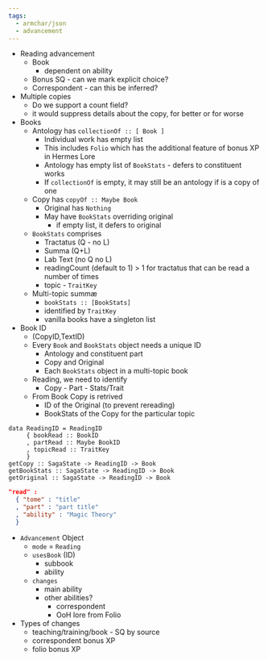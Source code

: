 ```yaml
---
tags:
  - armchar/json
  - advancement
---
```



+ Reading advancement
	+ Book
		+ dependent on ability
	+ Bonus SQ - can we mark explicit choice?
	+ Correspondent - can this be inferred?
+ Multiple copies
	+ Do we support a count field?
	+ it would suppress details about the copy, for better or for worse
+ Books
	+ Antology has `collectionOf :: [ Book ]` 
		+ Individual work has empty list
		+ This includes `Folio` which has the additional feature of bonus XP in Hermes Lore
		+ Antology has empty list of `BookStats` - defers to constituent works
		+ If `collectionOf` is empty, it may still be an antology if is a copy of one
	+ Copy has `copyOf :: Maybe Book`
		+ Original has `Nothing`
		+ May have `BookStats` overriding original
			+ if empty list, it defers to original
	+ `BookStats` comprises
		+ Tractatus (Q - no L)
		+ Summa (Q+L)
		+ Lab Text (no Q no L)
		+ readingCount (default to 1) > 1 for tractatus that can be read a number of times 
		+ topic - `TraitKey`
	+ Multi-topic summæ
		+ `bookStats :: [BookStats]`
		+ identified by `TraitKey`
		+ vanilla books have a singleton list
+ Book ID
	+ (CopyID,TextID)
	+ Every `Book` and `BookStats` object needs a unique ID
		+ Antology and constituent part
		+ Copy and Original
		+ Each `BookStats` object in a multi-topic book
	+ Reading, we need to identify
		+ Copy - Part - Stats/Trait
	+ From Book Copy is retrived
		+ ID of the Original (to prevent rereading)
		+ BookStats of the Copy for the particular topic

```
data ReadingID = ReadingID
     { bookRead :: BookID
     , partRead :: Maybe BookID
     , topicRead :: TraitKey
     }
getCopy :: SagaState -> ReadingID -> Book 
getBookStats :: SagaState -> ReadingID -> Book 
getOriginal :: SagaState -> ReadingID -> Book 
```

```json
"read" :
  { "tome" : "title"
  , "part" : "part title"
  , "ability" : "Magic Theory"
  }
```
+ `Advancement` Object
	+ `mode` = `Reading`
	+ `usesBook` (ID)
		+ subbook 
		+ ability
	+ `changes`
		+ main ability
		+ other abilities? 
			+ correspondent
			+ OoH lore from Folio
+ Types of changes
	+ teaching/training/book - SQ by source
	+ correspondent bonus XP
	+ folio bonus XP